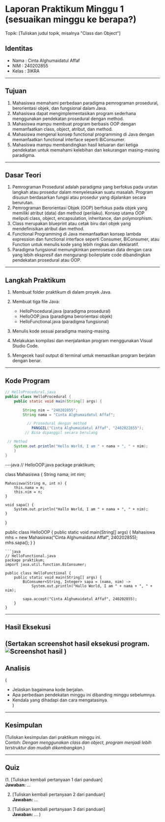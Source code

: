 # Laporan Praktikum Minggu 1 (sesuaikan minggu ke berapa?)
Topik: [Tuliskan judul topik, misalnya "Class dan Object"]

## Identitas
- Nama  : Cinta Alghumaidatul Affaf
- NIM   : 240202855
- Kelas : 3IKRA

---

## Tujuan
1. Mahasiswa memahami perbedaan paradigma pemrograman prosedural, berorientasi objek, dan fungsional dalam Java.
2. Mahasiswa dapat mengimplementasikan program sederhana menggunakan pendekatan prosedural dengan method.
3. Mahasiswa mampu membuat program berbasis OOP dengan memanfaatkan class, object, atribut, dan method.
4. Mahasiswa mengenal konsep functional programming di Java dengan memanfaatkan functional interface   seperti BiConsumer.
5. Mahasiswa mampu membandingkan hasil keluaran dari ketiga pendekatan untuk memahami kelebihan dan kekurangan masing-masing paradigma.

---

## Dasar Teori 
1. Pemrograman Prosedural adalah paradigma yang berfokus pada urutan langkah atau prosedur dalam menyelesaikan suatu masalah. Program disusun berdasarkan fungsi atau prosedur yang dijalankan secara berurutan.
2. Pemrograman Berorientasi Objek (OOP) berfokus pada objek yang memiliki atribut (data) dan method (perilaku). Konsep utama OOP meliputi class, object, encapsulation, inheritance, dan polymorphism.
3. Class merupakan blueprint atau cetak biru dari objek yang mendefinisikan atribut dan method.
4. Functional Programming di Java memanfaatkan konsep lambda expression dan functional interface seperti Consumer, BiConsumer, atau Function untuk menulis kode yang lebih ringkas dan deklaratif.
5. Paradigma fungsional memungkinkan pemrosesan data dengan cara yang lebih ekspresif dan mengurangi boilerplate code dibandingkan pendekatan prosedural atau OOP.

---

## Langkah Praktikum
 1. Membuat folder praktikum di dalam proyek Java.

 2. Membuat tiga file Java:
    - HelloProcedural.java (paradigma prosedural)
    - HelloOOP.java (paradigma berorientasi objek)
    - HelloFunctional.java (paradigma fungsional)
   
 3. Menulis kode sesuai paradigma masing-masing.
 
 4. Melakukan kompilasi dan menjalankan program menggunakan Visual Studio        Code.

 5. Mengecek hasil output di terminal untuk memastikan program berjalan          dengan benar.
    
---

## Kode Program

```java
// HelloProcedural.java
public class HelloProcedural {
    public static void main(String[] args) {

        String nim = "240202855";
        String nama = "Cinta Alghumaidatul Affaf";

          // Prosedural dengan method
            PANGGIL("Cinta Alghumaidatul Affaf", "2402022855");
         // Bisa dipanggil secara berulang

 // Method 
    System.out.println("Hello World, I am " + nama + ", " + nim);
    }
}


```
---java
// HelloOOP.java
package praktikum;

class Mahasiswa {
    String nama;
    int nim;

    Mahasiswa(String m, int n) {
        this.nama = m;
        this.nim = n;
    }

    void sapa() {
        System.out.println("Hallo World, I am " + nama + ", " + nim);
    }
}

public class HelloOOP {
    public static void main(String[] args) {
        Mahasiswa mhs = new Mahasiswa("Cinta Alghumaidatul Affaf", 240202855);
        mhs.sapa();
    }
}

```
```java
// HelloFunctional.java
package praktikum;
import java.util.function.BiConsumer;

public class HelloFunctional {
    public static void main(String[] args) {
        BiConsumer<String, Integer> sapa = (nama, nim) -> 
            System.out.println("Hallo World, I am " + nama + ", " + nim);

        sapa.accept("Cinta Alghumaidatul Affaf", 240202855);
    }
}

```
---

## Hasil Eksekusi
(Sertakan screenshot hasil eksekusi program.  
![Screenshot hasil](screenshots/hasil.png)
)
---

## Analisis
(
- Jelaskan bagaimana kode berjalan.  
- Apa perbedaan pendekatan minggu ini dibanding minggu sebelumnya.  
- Kendala yang dihadapi dan cara mengatasinya.  
)
---

## Kesimpulan
(Tuliskan kesimpulan dari praktikum minggu ini.  
Contoh: *Dengan menggunakan class dan object, program menjadi lebih terstruktur dan mudah dikembangkan.*)

---

## Quiz
(1. [Tuliskan kembali pertanyaan 1 dari panduan]  
   **Jawaban:** …  

2. [Tuliskan kembali pertanyaan 2 dari panduan]  
   **Jawaban:** …  

3. [Tuliskan kembali pertanyaan 3 dari panduan]  
   **Jawaban:** …  )
